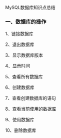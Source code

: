 MySQL数据库知识点总结

### 一、数据库的操作
1、链接数据库

2、退出数据库

3、显示数据库版本

4、显示时间

5、查看所有数据库

6、创建数据库

7、查看创建数据库的语句

8、查看当前使用的数据库

9、使用数据库

10、删除数据库
